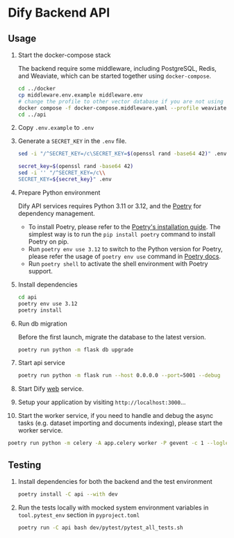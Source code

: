# Dify Backend API

## Usage

1. Start the docker-compose stack

   The backend require some middleware, including PostgreSQL, Redis, and Weaviate, which can be started together using `docker-compose`.

   ```bash
   cd ../docker
   cp middleware.env.example middleware.env
   # change the profile to other vector database if you are not using weaviate
   docker compose -f docker-compose.middleware.yaml --profile weaviate -p dify up -d
   cd ../api
   ```

2. Copy `.env.example` to `.env`
3. Generate a `SECRET_KEY` in the `.env` file.

   ```bash for Linux
   sed -i "/^SECRET_KEY=/c\SECRET_KEY=$(openssl rand -base64 42)" .env
   ```

   ```bash for Mac
   secret_key=$(openssl rand -base64 42)
   sed -i '' "/^SECRET_KEY=/c\\
   SECRET_KEY=${secret_key}" .env
   ```

4. Prepare Python environment

   Dify API services requires Python 3.11 or 3.12, and the [Poetry](https://python-poetry.org/docs/) for dependency management.
    - To install Poetry, please refer to
      the [Poetry's installation guide](https://python-poetry.org/docs/#installation). The simplest way is to run the `pip install poetry` command to install Poetry on pip.
    - Run `poetry env use 3.12` to switch to the Python version for Poetry, please refer the usage of `poetry env use`
      command in [Poetry docs](https://python-poetry.org/docs/managing-environments/#switching-between-environments).
    - Run `poetry shell` to activate the shell environment with Poetry support.

5. Install dependencies

   ```bash
   cd api
   poetry env use 3.12
   poetry install
   ```

6. Run db migration

   Before the first launch, migrate the database to the latest version.

   ```bash
   poetry run python -m flask db upgrade
   ```

7. Start api service

   ```bash
   poetry run python -m flask run --host 0.0.0.0 --port=5001 --debug
   ```

8. Start Dify [web](../web) service.

9. Setup your application by visiting `http://localhost:3000`...

10. Start the worker service, if you need to handle and debug the async tasks (e.g. dataset importing and documents
    indexing), please start the worker service.

   ```bash
   poetry run python -m celery -A app.celery worker -P gevent -c 1 --loglevel INFO -Q dataset,generation,mail,ops_trace,app_deletion
   ```

## Testing

1. Install dependencies for both the backend and the test environment

   ```bash
   poetry install -C api --with dev
   ```

2. Run the tests locally with mocked system environment variables in `tool.pytest_env` section in `pyproject.toml`

   ```bash
   poetry run -C api bash dev/pytest/pytest_all_tests.sh
   ```


